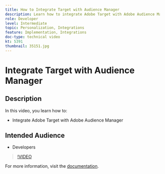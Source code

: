 ```yaml
---
title: How to Integrate Target with Audience Manager
description: Learn how to integrate Adobe Target with Adobe Audience Manager.
role: Developer
level: Intermediate
topic: Personalization, Integrations
feature: Implementation, Integrations
doc-type: technical video
kt: 5391
thumbnail: 35151.jpg
---
```


# Integrate Target with Audience Manager

## Description

In this video, you learn how to:

* Integrate Adobe Target with Adobe Audience Manager

## Intended Audience

* Developers

>[!VIDEO](https://video.tv.adobe.com/v/35151/?quality=12)

For more information, visit the [documentation](https://docs.adobe.com/content/help/en/audience-manager/user-guide/implementation-integration-guides/integration-other-solutions/aam-target-integration.html).
